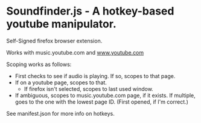 # Soundfinder.js - A hotkey-based youtube manipulator.

Self-Signed firefox browser extension. 

Works with music.youtube.com and www.youtube.com

Scoping works as follows:
- First checks to see if audio is playing. If so, scopes to that page.
- If on a youtube page, scopes to that.
  - If firefox isn't selected, scopes to last used window.
- If ambiguous, scopes to music.youtube.com page, if it exists. If multiple, goes to the one with the lowest page ID. (First opened, if I'm correct.)

See manifest.json for more info on hotkeys.
